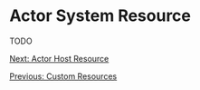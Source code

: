 # Actor System Resource
TODO

[Next: Actor Host Resource](crds/actor_host.md)

[Previous: Custom Resources](crds.md)